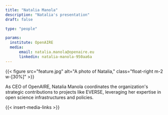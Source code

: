 ```yaml
---
title: "Natalia Manola"
description: "Natalia's presentation"
draft: false

type: "people"

params:
  institute: OpenAIRE
  media:
      email: natalia.manola@openaire.eu
      linkedin: natalia-manola-950aa6a
---
```


{{< figure src="feature.jpg" alt="A photo of Natalia," class="float-right m-2 w-[30%]" >}}

As CEO of OpenAIRE, Natalia Manola coordinates the organization's strategic contributions to projects like EVERSE, leveraging her expertise in open science infrastructures and policies.

{{< insert-media-links >}}
